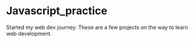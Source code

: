 # Javascript_practice

Started my web dev journey.
These are a few projects on the way to learn web development.
